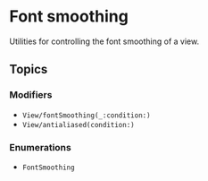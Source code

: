 # Font smoothing

Utilities for controlling the font smoothing of a view.

## Topics

### Modifiers

- ``View/fontSmoothing(_:condition:)``
- ``View/antialiased(condition:)``

### Enumerations

- ``FontSmoothing``
